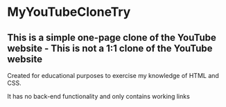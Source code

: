 # MyYouTubeCloneTry
## This is a simple one-page clone of the YouTube website - This is not a 1:1 clone of the YouTube website
Created for educational purposes to exercise my knowledge of HTML and CSS.
 
It has no back-end functionality and only contains working links
